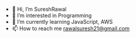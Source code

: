 - 👋 Hi, I’m SureshRawal
- 👀 I’m interested in Programming
- 🌱 I’m currently learning JavaScript, AWS
- 📫 How to reach me rawalsuresh21@gmail.com

<!---
SureshRawal/SureshRawal is a ✨ special ✨ repository because its `README.md` (this file) appears on your GitHub profile.
You can click the Preview link to take a look at your changes.
--->
